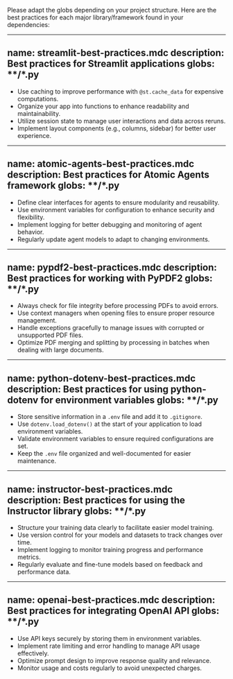 Please adapt the globs depending on your project structure. Here are the best practices for each major library/framework found in your dependencies:

---
name: streamlit-best-practices.mdc
description: Best practices for Streamlit applications
globs: **/*.py
---

- Use caching to improve performance with `@st.cache_data` for expensive computations.
- Organize your app into functions to enhance readability and maintainability.
- Utilize session state to manage user interactions and data across reruns.
- Implement layout components (e.g., columns, sidebar) for better user experience.

---
name: atomic-agents-best-practices.mdc
description: Best practices for Atomic Agents framework
globs: **/*.py
---

- Define clear interfaces for agents to ensure modularity and reusability.
- Use environment variables for configuration to enhance security and flexibility.
- Implement logging for better debugging and monitoring of agent behavior.
- Regularly update agent models to adapt to changing environments.

---
name: pypdf2-best-practices.mdc
description: Best practices for working with PyPDF2
globs: **/*.py
---

- Always check for file integrity before processing PDFs to avoid errors.
- Use context managers when opening files to ensure proper resource management.
- Handle exceptions gracefully to manage issues with corrupted or unsupported PDF files.
- Optimize PDF merging and splitting by processing in batches when dealing with large documents.

---
name: python-dotenv-best-practices.mdc
description: Best practices for using python-dotenv for environment variables
globs: **/*.py
---

- Store sensitive information in a `.env` file and add it to `.gitignore`.
- Use `dotenv.load_dotenv()` at the start of your application to load environment variables.
- Validate environment variables to ensure required configurations are set.
- Keep the `.env` file organized and well-documented for easier maintenance.

---
name: instructor-best-practices.mdc
description: Best practices for using the Instructor library
globs: **/*.py
---

- Structure your training data clearly to facilitate easier model training.
- Use version control for your models and datasets to track changes over time.
- Implement logging to monitor training progress and performance metrics.
- Regularly evaluate and fine-tune models based on feedback and performance data.

---
name: openai-best-practices.mdc
description: Best practices for integrating OpenAI API
globs: **/*.py
---

- Use API keys securely by storing them in environment variables.
- Implement rate limiting and error handling to manage API usage effectively.
- Optimize prompt design to improve response quality and relevance.
- Monitor usage and costs regularly to avoid unexpected charges.